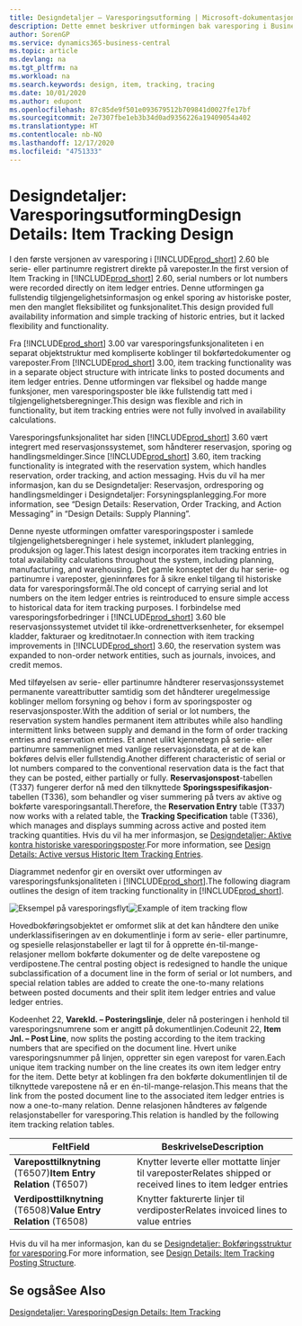 ```yaml
---
title: Designdetaljer – Varesporingsutforming | Microsoft-dokumentasjon
description: Dette emnet beskriver utformingen bak varesporing i Business Central.
author: SorenGP
ms.service: dynamics365-business-central
ms.topic: article
ms.devlang: na
ms.tgt_pltfrm: na
ms.workload: na
ms.search.keywords: design, item, tracking, tracing
ms.date: 10/01/2020
ms.author: edupont
ms.openlocfilehash: 87c85de9f501e093679512b709841d0027fe17bf
ms.sourcegitcommit: 2e7307fbe1eb3b34d0ad9356226a19409054a402
ms.translationtype: HT
ms.contentlocale: nb-NO
ms.lasthandoff: 12/17/2020
ms.locfileid: "4751333"
---
```

# <a name="design-details-item-tracking-design"></a><span data-ttu-id="4a562-103">Designdetaljer: Varesporingsutforming</span><span class="sxs-lookup"><span data-stu-id="4a562-103">Design Details: Item Tracking Design</span></span>
<span data-ttu-id="4a562-104">I den første versjonen av varesporing i [!INCLUDE[prod_short](includes/prod_short.md)] 2.60 ble serie- eller partinumre registrert direkte på vareposter.</span><span class="sxs-lookup"><span data-stu-id="4a562-104">In the first version of Item Tracking in [!INCLUDE[prod_short](includes/prod_short.md)] 2.60, serial numbers or lot numbers were recorded directly on item ledger entries.</span></span> <span data-ttu-id="4a562-105">Denne utformingen ga fullstendig tilgjengelighetsinformasjon og enkel sporing av historiske poster, men den manglet fleksibilitet og funksjonalitet.</span><span class="sxs-lookup"><span data-stu-id="4a562-105">This design provided full availability information and simple tracking of historic entries, but it lacked flexibility and functionality.</span></span>  

<span data-ttu-id="4a562-106">Fra [!INCLUDE[prod_short](includes/prod_short.md)] 3.00 var varesporingsfunksjonaliteten i en separat objektstruktur med kompliserte koblinger til bokførtedokumenter og vareposter.</span><span class="sxs-lookup"><span data-stu-id="4a562-106">From [!INCLUDE[prod_short](includes/prod_short.md)] 3.00, item tracking functionality was in a separate object structure with intricate links to posted documents and item ledger entries.</span></span> <span data-ttu-id="4a562-107">Denne utformingen var fleksibel og hadde mange funksjoner, men varesporingsposter ble ikke fullstendig tatt med i tilgjengelighetsberegninger.</span><span class="sxs-lookup"><span data-stu-id="4a562-107">This design was flexible and rich in functionality, but item tracking entries were not fully involved in availability calculations.</span></span>  

<span data-ttu-id="4a562-108">Varesporingsfunksjonalitet har siden [!INCLUDE[prod_short](includes/prod_short.md)] 3.60 vært integrert med reservasjonssystemet, som håndterer reservasjon, sporing og handlingsmeldinger.</span><span class="sxs-lookup"><span data-stu-id="4a562-108">Since [!INCLUDE[prod_short](includes/prod_short.md)] 3.60, item tracking functionality is integrated with the reservation system, which handles reservation, order tracking, and action messaging.</span></span> <span data-ttu-id="4a562-109">Hvis du vil ha mer informasjon, kan du se Designdetaljer: Reservasjon, ordresporing og handlingsmeldinger i Designdetaljer: Forsyningsplanlegging.</span><span class="sxs-lookup"><span data-stu-id="4a562-109">For more information, see “Design Details: Reservation, Order Tracking, and Action Messaging” in “Design Details: Supply Planning”.</span></span>  

<span data-ttu-id="4a562-110">Denne nyeste utformingen omfatter varesporingsposter i samlede tilgjengelighetsberegninger i hele systemet, inkludert planlegging, produksjon og lager.</span><span class="sxs-lookup"><span data-stu-id="4a562-110">This latest design incorporates item tracking entries in total availability calculations throughout the system, including planning, manufacturing, and warehousing.</span></span> <span data-ttu-id="4a562-111">Det gamle konseptet der du har serie- og partinumre i vareposter, gjeninnføres for å sikre enkel tilgang til historiske data for varesporingsformål.</span><span class="sxs-lookup"><span data-stu-id="4a562-111">The old concept of carrying serial and lot numbers on the item ledger entries is reintroduced to ensure simple access to historical data for item tracking purposes.</span></span> <span data-ttu-id="4a562-112">I forbindelse med varesporingsforbedringer i [!INCLUDE[prod_short](includes/prod_short.md)] 3.60 ble reservasjonssystemet utvidet til ikke-ordrenettverksenheter, for eksempel kladder, fakturaer og kreditnotaer.</span><span class="sxs-lookup"><span data-stu-id="4a562-112">In connection with item tracking improvements in [!INCLUDE[prod_short](includes/prod_short.md)] 3.60, the reservation system was expanded to non-order network entities, such as journals, invoices, and credit memos.</span></span>  

<span data-ttu-id="4a562-113">Med tilføyelsen av serie- eller partinumre håndterer reservasjonssystemet permanente vareattributter samtidig som det håndterer uregelmessige koblinger mellom forsyning og behov i form av sporingsposter og reservasjonsposter.</span><span class="sxs-lookup"><span data-stu-id="4a562-113">With the addition of serial or lot numbers, the reservation system handles permanent item attributes while also handling intermittent links between supply and demand in the form of order tracking entries and reservation entries.</span></span> <span data-ttu-id="4a562-114">Et annet ulikt kjennetegn på serie- eller partinumre sammenlignet med vanlige reservasjonsdata, er at de kan bokføres delvis eller fullstendig.</span><span class="sxs-lookup"><span data-stu-id="4a562-114">Another different characteristic of serial or lot numbers compared to the conventional reservation data is the fact that they can be posted, either partially or fully.</span></span> <span data-ttu-id="4a562-115">**Reservasjonspost**-tabellen (T337) fungerer derfor nå med den tilknyttede **Sporingsspesifikasjon**-tabellen (T336), som behandler og viser summering på tvers av aktive og bokførte varesporingsantall.</span><span class="sxs-lookup"><span data-stu-id="4a562-115">Therefore, the **Reservation Entry** table (T337) now works with a related table, the **Tracking Specification** table (T336), which manages and displays summing across active and posted item tracking quantities.</span></span> <span data-ttu-id="4a562-116">Hvis du vil ha mer informasjon, se [Designdetaljer: Aktive kontra historiske varesporingsposter](design-details-active-versus-historic-item-tracking-entries.md).</span><span class="sxs-lookup"><span data-stu-id="4a562-116">For more information, see [Design Details: Active versus Historic Item Tracking Entries](design-details-active-versus-historic-item-tracking-entries.md).</span></span>  

<span data-ttu-id="4a562-117">Diagrammet nedenfor gir en oversikt over utformingen av varesporingsfunksjonaliteten i [!INCLUDE[prod_short](includes/prod_short.md)].</span><span class="sxs-lookup"><span data-stu-id="4a562-117">The following diagram outlines the design of item tracking functionality in [!INCLUDE[prod_short](includes/prod_short.md)].</span></span>  

<span data-ttu-id="4a562-118">![Eksempel på varesporingsflyt](media/design_details_item_tracking_design.png "Eksempel på varesporingsflyt")</span><span class="sxs-lookup"><span data-stu-id="4a562-118">![Example of item tracking flow](media/design_details_item_tracking_design.png "Example of item tracking flow")</span></span>  

<span data-ttu-id="4a562-119">Hovedbokføringsobjektet er omformet slik at det kan håndtere den unike underklassifiseringen av en dokumentlinje i form av serie- eller partinumre, og spesielle relasjonstabeller er lagt til for å opprette én-til-mange-relasjoner mellom bokførte dokumenter og de delte varepostene og verdipostene.</span><span class="sxs-lookup"><span data-stu-id="4a562-119">The central posting object is redesigned to handle the unique subclassification of a document line in the form of serial or lot numbers, and special relation tables are added to create the one-to-many relations between posted documents and their split item ledger entries and value ledger entries.</span></span>  

<span data-ttu-id="4a562-120">Kodeenhet 22, **Varekld. – Posteringslinje**, deler nå posteringen i henhold til varesporingsnumrene som er angitt på dokumentlinjen.</span><span class="sxs-lookup"><span data-stu-id="4a562-120">Codeunit 22, **Item Jnl. – Post Line**, now splits the posting according to the item tracking numbers that are specified on the document line.</span></span> <span data-ttu-id="4a562-121">Hvert unike varesporingsnummer på linjen, oppretter sin egen varepost for varen.</span><span class="sxs-lookup"><span data-stu-id="4a562-121">Each unique item tracking number on the line creates its own item ledger entry for the item.</span></span> <span data-ttu-id="4a562-122">Dette betyr at koblingen fra den bokførte dokumentlinjen til de tilknyttede varepostene nå er en én-til-mange-relasjon.</span><span class="sxs-lookup"><span data-stu-id="4a562-122">This means that the link from the posted document line to the associated item ledger entries is now a one-to-many relation.</span></span> <span data-ttu-id="4a562-123">Denne relasjonen håndteres av følgende relasjonstabeller for varesporing.</span><span class="sxs-lookup"><span data-stu-id="4a562-123">This relation is handled by the following item tracking relation tables.</span></span>  

|<span data-ttu-id="4a562-124">Felt</span><span class="sxs-lookup"><span data-stu-id="4a562-124">Field</span></span>|<span data-ttu-id="4a562-125">Beskrivelse</span><span class="sxs-lookup"><span data-stu-id="4a562-125">Description</span></span>|  
|---------------|---------------------------------------|  
|<span data-ttu-id="4a562-126">**Vareposttilknytning** (T6507)</span><span class="sxs-lookup"><span data-stu-id="4a562-126">**Item Entry Relation** (T6507)</span></span>|<span data-ttu-id="4a562-127">Knytter leverte eller mottatte linjer til vareposter</span><span class="sxs-lookup"><span data-stu-id="4a562-127">Relates shipped or received lines to item ledger entries</span></span>|  
|<span data-ttu-id="4a562-128">**Verdiposttilknytning** (T6508)</span><span class="sxs-lookup"><span data-stu-id="4a562-128">**Value Entry Relation** (T6508)</span></span>|<span data-ttu-id="4a562-129">Knytter fakturerte linjer til verdiposter</span><span class="sxs-lookup"><span data-stu-id="4a562-129">Relates invoiced lines to value entries</span></span>|  

<span data-ttu-id="4a562-130">Hvis du vil ha mer informasjon, kan du se [Designdetaljer: Bokføringsstruktur for varesporing](design-details-item-tracking-posting-structure.md).</span><span class="sxs-lookup"><span data-stu-id="4a562-130">For more information, see [Design Details: Item Tracking Posting Structure](design-details-item-tracking-posting-structure.md).</span></span>  

## <a name="see-also"></a><span data-ttu-id="4a562-131">Se også</span><span class="sxs-lookup"><span data-stu-id="4a562-131">See Also</span></span>  
[<span data-ttu-id="4a562-132">Designdetaljer: Varesporing</span><span class="sxs-lookup"><span data-stu-id="4a562-132">Design Details: Item Tracking</span></span>](design-details-item-tracking.md)

